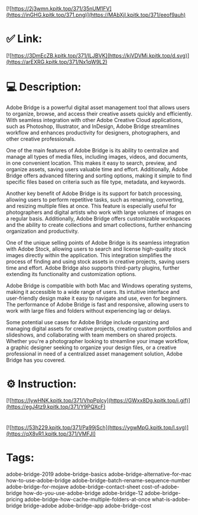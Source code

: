 [![https://2j3wmn.kpitk.top/371/35nUM1FV](https://inGHG.kpitk.top/371.png)](https://MAbXjI.kpitk.top/371/eeof9auh)
# ✅ Link:
[![https://3DmEcZB.kpitk.top/371/ILJBVK](https://kjVDVMi.kpitk.top/d.svg)](https://arEXRG.kpitk.top/371/Nx1qW9L2)
# 💻 Description:
Adobe Bridge is a powerful digital asset management tool that allows users to organize, browse, and access their creative assets quickly and efficiently. With seamless integration with other Adobe Creative Cloud applications, such as Photoshop, Illustrator, and InDesign, Adobe Bridge streamlines workflow and enhances productivity for designers, photographers, and other creative professionals.

One of the main features of Adobe Bridge is its ability to centralize and manage all types of media files, including images, videos, and documents, in one convenient location. This makes it easy to search, preview, and organize assets, saving users valuable time and effort. Additionally, Adobe Bridge offers advanced filtering and sorting options, making it simple to find specific files based on criteria such as file type, metadata, and keywords.

Another key benefit of Adobe Bridge is its support for batch processing, allowing users to perform repetitive tasks, such as renaming, converting, and resizing multiple files at once. This feature is especially useful for photographers and digital artists who work with large volumes of images on a regular basis. Additionally, Adobe Bridge offers customizable workspaces and the ability to create collections and smart collections, further enhancing organization and productivity.

One of the unique selling points of Adobe Bridge is its seamless integration with Adobe Stock, allowing users to search and license high-quality stock images directly within the application. This integration simplifies the process of finding and using stock assets in creative projects, saving users time and effort. Adobe Bridge also supports third-party plugins, further extending its functionality and customization options.

Adobe Bridge is compatible with both Mac and Windows operating systems, making it accessible to a wide range of users. Its intuitive interface and user-friendly design make it easy to navigate and use, even for beginners. The performance of Adobe Bridge is fast and responsive, allowing users to work with large files and folders without experiencing lag or delays.

Some potential use cases for Adobe Bridge include organizing and managing digital assets for creative projects, creating custom portfolios and slideshows, and collaborating with team members on shared projects. Whether you're a photographer looking to streamline your image workflow, a graphic designer seeking to organize your design files, or a creative professional in need of a centralized asset management solution, Adobe Bridge has you covered.

# ⚙️ Instruction:
[![https://IywHNK.kpitk.top/371/VhpPplcy](https://GWxx8Dg.kpitk.top/i.gif)](https://egJ4tz9.kpitk.top/371/Y9PQXcF)
#
[![https://53h229.kpitk.top/371/Pa99jSch](https://ygwMpG.kpitk.top/l.svg)](https://qX8vR1.kpitk.top/371/VMFJI)
# Tags:
adobe-bridge-2019 adobe-bridge-basics adobe-bridge-alternative-for-mac how-to-use-adobe-bridge adobe-bridge-batch-rename-sequence-number adobe-bridge-for-mojave adobe-bridge-contact-sheet cost-of-adobe-bridge how-do-you-use-adobe-bridge adobe-bridge-12 adobe-bridge-pricing adobe-bridge-how-cache-multiple-folders-at-once what-is-adobe-bridge bridge-adobe adobe-bridge-app adobe-bridge-cost





